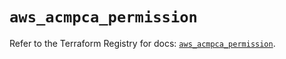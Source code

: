 # `aws_acmpca_permission`

Refer to the Terraform Registry for docs: [`aws_acmpca_permission`](https://registry.terraform.io/providers/hashicorp/aws/5.64.0/docs/resources/acmpca_permission).
